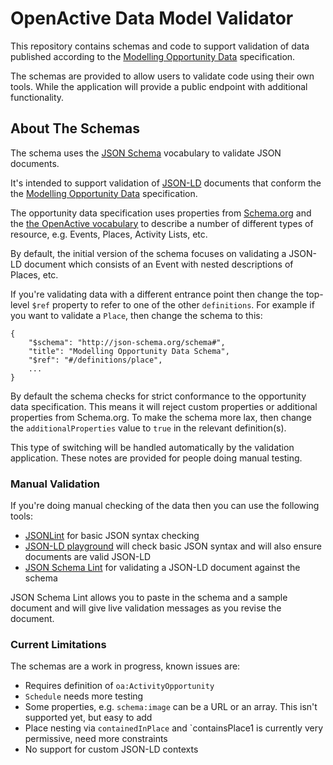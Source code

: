 # OpenActive Data Model Validator

This repository contains schemas and code to support validation of data published according to the [Modelling Opportunity Data](https://www.openactive.io/modelling-opportunity-data) specification.

The schemas are provided to allow users to validate code using their own tools. While the application will provide a public endpoint with additional functionality.

## About The Schemas

The schema uses the [JSON Schema](http://json-schema.org/) vocabulary to validate JSON documents.

It's intended to support validation of [JSON-LD](http://json-ld.org/) documents that conform the the [Modelling Opportunity Data](https://www.openactive.io/modelling-opportunity-data) specification.

The opportunity data specification uses properties from [Schema.org](https://schema.org) and the [the OpenActive vocabulary](https://www.openactive.io/ns/) to describe a number of different types of resource, e.g. Events, Places, Activity Lists, etc.

By default, the initial version of the schema focuses on validating a JSON-LD document which consists of an Event with nested descriptions of Places, etc. 

If you're validating data with a different entrance point then change the top-level `$ref` property to refer to one of the other `definitions`. For example if you want to validate a `Place`, then change the schema to this:

```
{
    "$schema": "http://json-schema.org/schema#",
    "title": "Modelling Opportunity Data Schema",
    "$ref": "#/definitions/place",
    ...
}    
```

By default the schema checks for strict conformance to the opportunity data specification. This means it will reject custom properties or additional properties from Schema.org. To make the schema more lax, then change the `additionalProperties` value to `true` in the relevant definition(s).

This type of switching will be handled automatically by the validation application. These notes are provided for people doing manual testing.

### Manual Validation

If you're doing manual checking of the data then you can use the following tools:

* [JSONLint](https://jsonlint.com/) for basic JSON syntax checking
* [JSON-LD playground](http://json-ld.org/playground/) will check basic JSON syntax and will also ensure documents are valid JSON-LD
* [JSON Schema Lint](https://jsonschemalint.com) for validating a JSON-LD document against the schema

JSON Schema Lint allows you to paste in the schema and a sample document and will give live validation messages as you revise the document.

### Current Limitations

The schemas are a work in progress, known issues are:

* Requires definition of `oa:ActivityOpportunity`
* `Schedule` needs more testing
* Some properties, e.g. `schema:image` can be a URL or an array. This isn't supported yet, but easy to add
* Place nesting via `containedInPlace` and `containsPlace1 is currently very permissive, need more constraints
* No support for custom JSON-LD contexts
